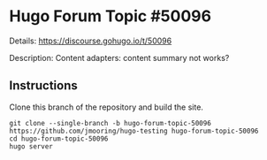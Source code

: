 # Hugo Forum Topic #50096

Details: <https://discourse.gohugo.io/t/50096>

Description: Content adapters: content summary not works?

## Instructions

Clone this branch of the repository and build the site.

```text
git clone --single-branch -b hugo-forum-topic-50096 https://github.com/jmooring/hugo-testing hugo-forum-topic-50096
cd hugo-forum-topic-50096
hugo server
```
